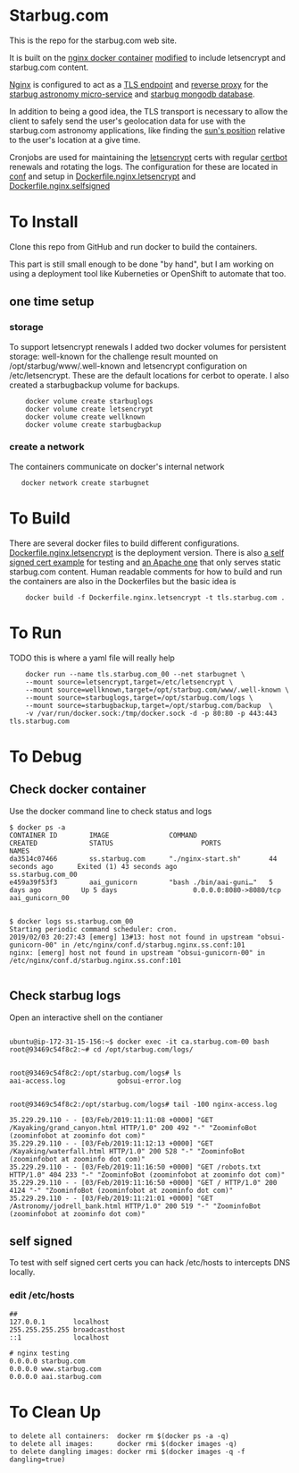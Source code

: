 # Starbug.com

This is the repo for the starbug.com web site.

It is built on the [nginx docker
container](https://hub.docker.com/_/nginx)
[modified](Dockerfile.nginx.letsencrypt) to include letsencrypt and
starbug.com content.

[Nginx](https://www.nginx.com/) is configured to act as a [TLS
endpoint](https://simple.wikipedia.org/wiki/Transport_Layer_Security)
and [reverse proxy](https://en.wikipedia.org/wiki/Reverse_proxy) for
the [starbug astronomy micro-service](https://aai.starbug.com) and
[starbug mongodb database](https://db.starbug.com).

In addition to being a good idea, the TLS transport is necessary to
allow the client to safely send the user's geolocation data for use
with the starbug.com astronomy applications, like finding the [sun's
position](https://aai.starbug.com/solar_azimuth_map) relative to the
user's location at a give time.


Cronjobs are used for maintaining the
[letsencrypt](https://letsencrypt.org) certs with regular
[certbot](https://certbot.eff.org/) renewals and rotating the
logs. The configuration for these are located in [conf](./conf) and
setup in
[Dockerfile.nginx.letsencrypt](./Dockerfile.nginx.letsencrypt) and
[Dockerfile.nginx.selfsigned](./Dockerfile.nginx.selfsigned)


# To Install

Clone this repo from GitHub and run docker to build the containers.

This part is still small enough to be done "by hand", but
I am working on using a deployment tool like Kuberneties
or OpenShift to automate that too.

## one time setup

### storage

To support letsencrypt renewals I added two docker volumes for
persistent storage: well-known for the challenge result mounted on
/opt/starbug/www/.well-known and letsencrypt configuration on
/etc/letsencrypt. These are the default locations for cerbot to
operate. I also created a starbugbackup volume for backups.

```
    docker volume create starbuglogs
    docker volume create letsencrypt
    docker volume create wellknown
    docker volume create starbugbackup

```

### create a network

The containers communicate on docker's internal network

```
   docker network create starbugnet

```


# To Build

There are several docker files to build different configurations.
[Dockerfile.nginx.letsencrypt](Dockerfile.nginx.letsencrypt) is
the deployment version.
There is also [a self signed cert
example](Dockerfile.nginx.selfsigned) for testing and [an Apache
one](Dockerfile.nginx.selfsigned) that only serves static starbug.com
content.
Human readable comments for how to build and run the
containers are also in the Dockerfiles but the basic idea is

```
    docker build -f Dockerfile.nginx.letsencrypt -t tls.starbug.com .
```



# To Run

TODO this is where a yaml file will really help

```
    docker run --name tls.starbug.com_00 --net starbugnet \
    --mount source=letsencrypt,target=/etc/letsencrypt \
    --mount source=wellknown,target=/opt/starbug.com/www/.well-known \
    --mount source=starbuglogs,target=/opt/starbug.com/logs \
    --mount source=starbugbackup,target=/opt/starbug.com/backup  \
    -v /var/run/docker.sock:/tmp/docker.sock -d -p 80:80 -p 443:443 tls.starbug.com
```



# To Debug


## Check docker container

Use the docker command line to check status and logs

```
$ docker ps -a
CONTAINER ID        IMAGE               COMMAND                  CREATED             STATUS                      PORTS                    NAMES
da3514c07466        ss.starbug.com      "./nginx-start.sh"       44 seconds ago      Exited (1) 43 seconds ago                            ss.starbug.com_00
e459a39f53f3        aai_gunicorn        "bash ./bin/aai-guni…"   5 days ago          Up 5 days                   0.0.0.0:8080->8080/tcp   aai_gunicorn_00


$ docker logs ss.starbug.com_00
Starting periodic command scheduler: cron.
2019/02/03 20:27:43 [emerg] 13#13: host not found in upstream "obsui-gunicorn-00" in /etc/nginx/conf.d/starbug.nginx.ss.conf:101
nginx: [emerg] host not found in upstream "obsui-gunicorn-00" in /etc/nginx/conf.d/starbug.nginx.ss.conf:101


```


## Check starbug logs


Open an interactive shell on the contianer

```

ubuntu@ip-172-31-15-156:~$ docker exec -it ca.starbug.com-00 bash
root@93469c54f8c2:~# cd /opt/starbug.com/logs/


root@93469c54f8c2:/opt/starbug.com/logs# ls
aai-access.log		       gobsui-error.log


root@93469c54f8c2:/opt/starbug.com/logs# tail -100 nginx-access.log

35.229.29.110 - - [03/Feb/2019:11:11:08 +0000] "GET /Kayaking/grand_canyon.html HTTP/1.0" 200 492 "-" "ZoominfoBot (zoominfobot at zoominfo dot com)"
35.229.29.110 - - [03/Feb/2019:11:12:13 +0000] "GET /Kayaking/waterfall.html HTTP/1.0" 200 528 "-" "ZoominfoBot (zoominfobot at zoominfo dot com)"
35.229.29.110 - - [03/Feb/2019:11:16:50 +0000] "GET /robots.txt HTTP/1.0" 404 233 "-" "ZoominfoBot (zoominfobot at zoominfo dot com)"
35.229.29.110 - - [03/Feb/2019:11:16:50 +0000] "GET / HTTP/1.0" 200 4124 "-" "ZoominfoBot (zoominfobot at zoominfo dot com)"
35.229.29.110 - - [03/Feb/2019:11:21:01 +0000] "GET /Astronomy/jodrell_bank.html HTTP/1.0" 200 519 "-" "ZoominfoBot (zoominfobot at zoominfo dot com)"

```


## self signed 

To test with self signed cert certs you can hack /etc/hosts to 
intercepts DNS locally.

### edit /etc/hosts

```
##
127.0.0.1       localhost
255.255.255.255 broadcasthost
::1             localhost

# nginx testing
0.0.0.0 starbug.com
0.0.0.0 www.starbug.com
0.0.0.0 aai.starbug.com
```


# To Clean Up

```
to delete all containers:  docker rm $(docker ps -a -q)
to delete all images:      docker rmi $(docker images -q)
to delete dangling images: docker rmi $(docker images -q -f dangling=true)
```



